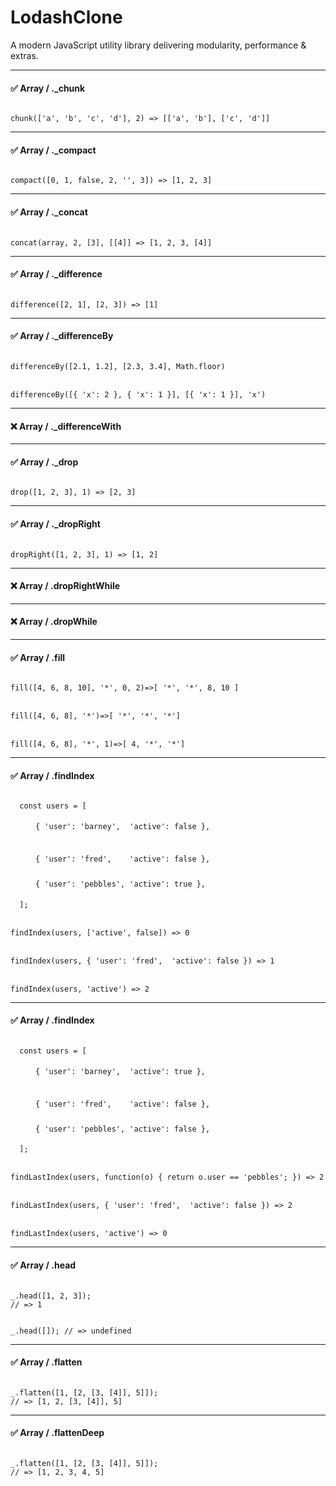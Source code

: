 # LodashClone
A modern JavaScript utility library delivering modularity, performance &amp; extras.
__________________________________

#### ✅ Array / ._chunk
<code>
chunk(['a', 'b', 'c', 'd'], 2) => [['a', 'b'], ['c', 'd']]
</code>

__________________________________

#### ✅ Array / ._compact
<code>
compact([0, 1, false, 2, '', 3]) => [1, 2, 3]
</code>

__________________________________

#### ✅ Array / ._concat
<code>
concat(array, 2, [3], [[4]] => [1, 2, 3, [4]]
</code>

__________________________________

#### ✅ Array / ._difference
<code>
difference([2, 1], [2, 3]) => [1]
</code>

__________________________________

#### ✅ Array / ._differenceBy
<code>
differenceBy([2.1, 1.2], [2.3, 3.4], Math.floor)
</code>
<br/>
<code>
differenceBy([{ 'x': 2 }, { 'x': 1 }], [{ 'x': 1 }], 'x')
</code>

__________________________________

#### ❌ Array / ._differenceWith

__________________________________

#### ✅ Array / ._drop
<code>
drop([1, 2, 3], 1) => [2, 3]
</code>

__________________________________

#### ✅ Array / ._dropRight
<code>
dropRight([1, 2, 3], 1) => [1, 2]
</code>

__________________________________

#### ❌ Array / .dropRightWhile

__________________________________

#### ❌ Array / .dropWhile

__________________________________

#### ✅ Array / .fill
<code>
fill([4, 6, 8, 10], '*', 0, 2)=>[ '*', '*', 8, 10 ]
</code>
<br/>
<code>
fill([4, 6, 8], '*')=>[ '*', '*', '*']
</code>
<br/>
<code>
fill([4, 6, 8], '*', 1)=>[ 4, '*', '*']
</code>

__________________________________
#### ✅ Array / .findIndex

<code>
  const users = [
    <p style="margin-left: 40px; line-height: 0">{ 'user': 'barney',  'active': false },</p>
    <p style="margin-left: 40px; line-height: 0; margin-bottom: 0">{ 'user': 'fred',    'active': false },</p>
    <p style="margin-left: 40px; line-height: 0">{ 'user': 'pebbles', 'active': true },</p>
  ];
</code>
<br>
<code>
findIndex(users, ['active', false]) => 0
</code>
<br/>
<code>
findIndex(users, { 'user': 'fred',  'active': false }) => 1
</code>
<br/>
<code>
findIndex(users, 'active') => 2
</code>

__________________________________
#### ✅ Array / .findIndex

<code>
  const users = [
    <p style="margin-left: 40px; line-height: 0">{ 'user': 'barney',  'active': true },</p>
    <p style="margin-left: 40px; line-height: 0; margin-bottom: 0">{ 'user': 'fred',    'active': false },</p>
    <p style="margin-left: 40px; line-height: 0">{ 'user': 'pebbles', 'active': false },</p>
  ];
</code>
<br>
<code>
findLastIndex(users, function(o) { return o.user == 'pebbles'; }) => 2
</code>
<br/>
<code>
findLastIndex(users, { 'user': 'fred',  'active': false }) => 2
</code>
<br/>
<code>
findLastIndex(users, 'active') => 0
</code>

__________________________________
#### ✅ Array / .head
<code>
_.head([1, 2, 3]);
// => 1

_.head([]);
// => undefined
</code>

__________________________________
#### ✅ Array / .flatten
<code>
_.flatten([1, [2, [3, [4]], 5]]);
// => [1, 2, [3, [4]], 5]
</code>

__________________________________
#### ✅ Array / .flattenDeep
<code>
_.flatten([1, [2, [3, [4]], 5]]);
// => [1, 2, 3, 4, 5]
</code>

